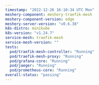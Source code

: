 ```yaml
---
timestamp: "2022-12-26 16:10:34 UTC Mon"
meshery-component: meshery-traefik-mesh
meshery-component-version: edge
meshery-server-version: "v0.6.38"
k8s-distro: minikube
k8s-version: "v1.24.7"
service-mesh: traefik-mesh
service-mesh-version: ""
tests:
  pod/traefik-mesh-controller: "Running"
  pod/traefik-mesh-proxy: "Running"
  pod/grafana-core: "Running"
  pod/jaeger: "Running"
  pod/prometheus-core: "Running"
overall-status: "passing"
---
```

